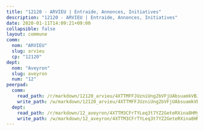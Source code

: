```yaml
---
title: "12120 - ARVIEU | Entraide, Annonces, Initiatives"
description: "12120 - ARVIEU | Entraide, Annonces, Initiatives"
date: 2020-01-11T14:09:21+09:00
collapsible: false
layout: commune
comm:
  nom: "ARVIEU"
  slug: arvieu
  cp: "12120"
dept:
  nom: "Aveyron"
  slug: aveyron
  num: "12"
peerpad:
  comm:
    read_path: /r/markdown/12120_arvieu/4XTTMFFJUzniUng2bVFjUAbsuamkVBJm2WEKvh3QzF9pdCXs4
    write_path: /w/markdown/12120_arvieu/4XTTMFFJUzniUng2bVFjUAbsuamkVBJm2WEKvh3QzF9pdCXs4-K3TgUyUCFEdUkRkqQ3kUo1563yN2ZfKzS6FV36W5D5cR5wDk3LM9qBFwwgavZqWSmxwHx9NyTrvRuUpJxiZmMArzvEGhsKyj1UAck8L1WYPJtA8riSBqKGRNxLBDV5b9yhGqPJaz
  dept:
    read_path: /r/markdown/12_aveyron/4XTTM3CFrTYLeq3t7YZ2GeteRXina8HMy585xLdATaEm28gJq
    write_path: /w/markdown/12_aveyron/4XTTM3CFrTYLeq3t7YZ2GeteRXina8HMy585xLdATaEm28gJq-K3TgUfu3tdsvnJNzfCjLcQBm4uQ83gag77qnaAo9pjUvbpQyfAVAxJdyULKffeJFVcGHHVraYZNVQhiGBeBUKBFLy2Vr8dapgU6tQCmoJQ6dgnoqRGmK9bSxqhW9VArfxRuTPcgV
---
```



